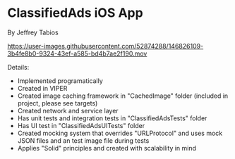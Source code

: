 # ClassifiedAds iOS App
By Jeffrey Tabios

https://user-images.githubusercontent.com/52874288/146826109-3b4fe8b0-9324-43ef-a585-bd4b7ae2f190.mov

Details:
- Implemented programatically
- Created in VIPER
- Created image caching framework in "CachedImage" folder (included in project, please see targets)
- Created network and service layer
- Has unit tests and integration tests in "ClassifiedAdsTests" folder
- Has UI test in "ClassifiedAdsUITests" folder
- Created mocking system that overrides "URLProtocol" and uses mock JSON files and an test image file during tests
- Applies "Solid" principles and created with scalability in mind
